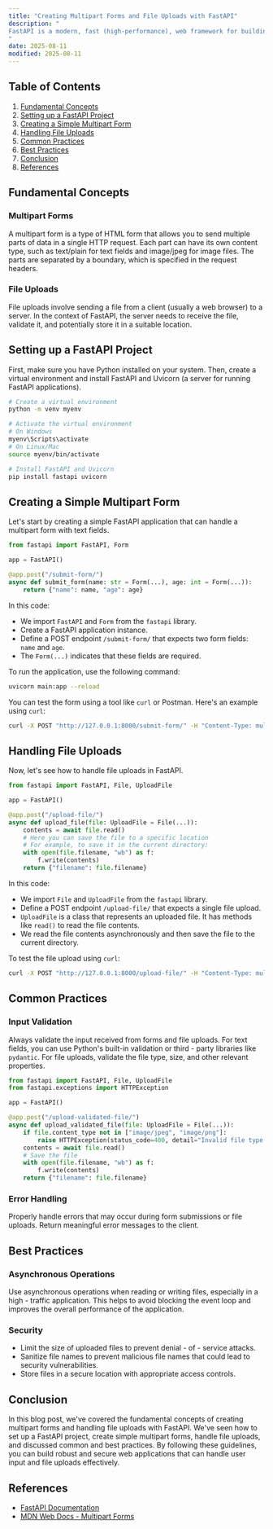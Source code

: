 ```yaml
---
title: "Creating Multipart Forms and File Uploads with FastAPI"
description: "
FastAPI is a modern, fast (high-performance), web framework for building APIs with Python based on standard Python type hints. One of the common requirements in web applications is handling form submissions, especially those involving file uploads. In this blog post, we'll explore how to create multipart forms and handle file uploads using FastAPI. Multipart forms are a way to send data that includes different types of content, such as text fields and files, in a single request. This is particularly useful when users need to submit both information and related files, like uploading a profile picture along with personal details.
"
date: 2025-08-11
modified: 2025-08-11
---
```


## Table of Contents
1. [Fundamental Concepts](#fundamental-concepts)
2. [Setting up a FastAPI Project](#setting-up-a-fastapi-project)
3. [Creating a Simple Multipart Form](#creating-a-simple-multipart-form)
4. [Handling File Uploads](#handling-file-uploads)
5. [Common Practices](#common-practices)
6. [Best Practices](#best-practices)
7. [Conclusion](#conclusion)
8. [References](#references)

## Fundamental Concepts
### Multipart Forms
A multipart form is a type of HTML form that allows you to send multiple parts of data in a single HTTP request. Each part can have its own content type, such as text/plain for text fields and image/jpeg for image files. The parts are separated by a boundary, which is specified in the request headers.

### File Uploads
File uploads involve sending a file from a client (usually a web browser) to a server. In the context of FastAPI, the server needs to receive the file, validate it, and potentially store it in a suitable location.

## Setting up a FastAPI Project
First, make sure you have Python installed on your system. Then, create a virtual environment and install FastAPI and Uvicorn (a server for running FastAPI applications).

```bash
# Create a virtual environment
python -m venv myenv

# Activate the virtual environment
# On Windows
myenv\Scripts\activate
# On Linux/Mac
source myenv/bin/activate

# Install FastAPI and Uvicorn
pip install fastapi uvicorn
```

## Creating a Simple Multipart Form
Let's start by creating a simple FastAPI application that can handle a multipart form with text fields.

```python
from fastapi import FastAPI, Form

app = FastAPI()

@app.post("/submit-form/")
async def submit_form(name: str = Form(...), age: int = Form(...)):
    return {"name": name, "age": age}
```

In this code:
- We import `FastAPI` and `Form` from the `fastapi` library.
- Create a FastAPI application instance.
- Define a POST endpoint `/submit-form/` that expects two form fields: `name` and `age`.
- The `Form(...)` indicates that these fields are required.

To run the application, use the following command:

```bash
uvicorn main:app --reload
```

You can test the form using a tool like `curl` or Postman. Here's an example using `curl`:

```bash
curl -X POST "http://127.0.0.1:8000/submit-form/" -H "Content-Type: multipart/form-data" -F "name=John" -F "age=30"
```

## Handling File Uploads
Now, let's see how to handle file uploads in FastAPI.

```python
from fastapi import FastAPI, File, UploadFile

app = FastAPI()

@app.post("/upload-file/")
async def upload_file(file: UploadFile = File(...)):
    contents = await file.read()
    # Here you can save the file to a specific location
    # For example, to save it in the current directory:
    with open(file.filename, "wb") as f:
        f.write(contents)
    return {"filename": file.filename}
```

In this code:
- We import `File` and `UploadFile` from the `fastapi` library.
- Define a POST endpoint `/upload-file/` that expects a single file upload.
- `UploadFile` is a class that represents an uploaded file. It has methods like `read()` to read the file contents.
- We read the file contents asynchronously and then save the file to the current directory.

To test the file upload using `curl`:

```bash
curl -X POST "http://127.0.0.1:8000/upload-file/" -H "Content-Type: multipart/form-data" -F "file=@path/to/your/file.txt"
```

## Common Practices
### Input Validation
Always validate the input received from forms and file uploads. For text fields, you can use Python's built-in validation or third - party libraries like `pydantic`. For file uploads, validate the file type, size, and other relevant properties.

```python
from fastapi import FastAPI, File, UploadFile
from fastapi.exceptions import HTTPException

app = FastAPI()

@app.post("/upload-validated-file/")
async def upload_validated_file(file: UploadFile = File(...)):
    if file.content_type not in ["image/jpeg", "image/png"]:
        raise HTTPException(status_code=400, detail="Invalid file type. Only JPEG and PNG are allowed.")
    contents = await file.read()
    # Save the file
    with open(file.filename, "wb") as f:
        f.write(contents)
    return {"filename": file.filename}
```

### Error Handling
Properly handle errors that may occur during form submissions or file uploads. Return meaningful error messages to the client.

## Best Practices
### Asynchronous Operations
Use asynchronous operations when reading or writing files, especially in a high - traffic application. This helps to avoid blocking the event loop and improves the overall performance of the application.

### Security
- Limit the size of uploaded files to prevent denial - of - service attacks.
- Sanitize file names to prevent malicious file names that could lead to security vulnerabilities.
- Store files in a secure location with appropriate access controls.

## Conclusion
In this blog post, we've covered the fundamental concepts of creating multipart forms and handling file uploads with FastAPI. We've seen how to set up a FastAPI project, create simple multipart forms, handle file uploads, and discussed common and best practices. By following these guidelines, you can build robust and secure web applications that can handle user input and file uploads effectively.

## References
- [FastAPI Documentation](https://fastapi.tiangolo.com/)
- [MDN Web Docs - Multipart Forms](https://developer.mozilla.org/en-US/docs/Web/HTML/Element/form#attr-enctype)